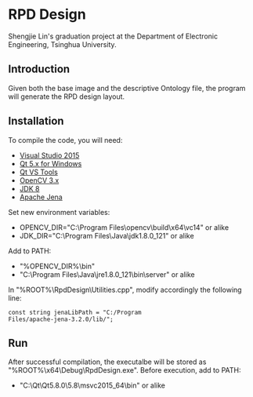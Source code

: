 # RPD Design
Shengjie Lin's graduation project at the Department of Electronic Engineering, Tsinghua University.

## Introduction
Given both the base image and the descriptive Ontology file, the program will generate the RPD design layout.

## Installation
To compile the code, you will need:
- [Visual Studio 2015](https://www.visualstudio.com/)
- [Qt 5.x for Windows](https://www.qt.io/)
- [Qt VS Tools](http://doc.qt.io/qtvstools/index.html)
- [OpenCV 3.x](http://opencv.org/)
- [JDK 8](http://www.oracle.com/technetwork/java/javase/downloads/index.html)
- [Apache Jena](https://jena.apache.org/)

Set new environment variables:
- OPENCV_DIR="C:\Program Files\opencv\build\x64\vc14" or alike
- JDK_DIR="C:\Program Files\Java\jdk1.8.0_121" or alike

Add to PATH:
- "%OPENCV_DIR%\bin"
- "C:\Program Files\Java\jre1.8.0_121\bin\server" or alike

In "%ROOT%\RpdDesign\Utilities.cpp", modify accordingly the following line:

<code>const string jenaLibPath = "C:/Program Files/apache-jena-3.2.0/lib/";</code>

## Run
After successful compilation, the executalbe will be stored as "%ROOT%\x64\Debug\RpdDesign.exe". Before execution, add to PATH:
- "C:\Qt\Qt5.8.0\5.8\msvc2015_64\bin" or alike
